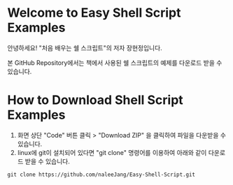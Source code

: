 Welcome to Easy Shell Script Examples
=====================================
안녕하세요!
"처음 배우는 쉘 스크립트"의 저자 장현정입니다.

본 GitHub Repository에서는 책에서 사용된 쉘 스크립트의 예제를 다운로드 받을 수 있습니다.

How to Download Shell Script Examples
=====================================
1. 화면 상단 "Code" 버튼 클릭 > "Download ZIP" 을 클릭하여 파일을 다운받을 수 있습니다.
2. linux에 git이 설치되어 있다면 "git clone" 명령어를 이용하여 아래와 같이 다운로드 받을 수 있습니다.

```git clone https://github.com/naleeJang/Easy-Shell-Script.git```
